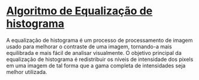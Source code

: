 # [Algoritmo de Equalização de histograma](HistogramEqualization.py)

A equalização de histograma é um processo de processamento de imagem usado para melhorar o contraste de uma imagem, tornando-a mais equilibrada e mais fácil de analisar visualmente. O objetivo principal da equalização de histograma é redistribuir os níveis de intensidade dos pixels em uma imagem de tal forma que a gama completa de intensidades seja melhor utilizada.
